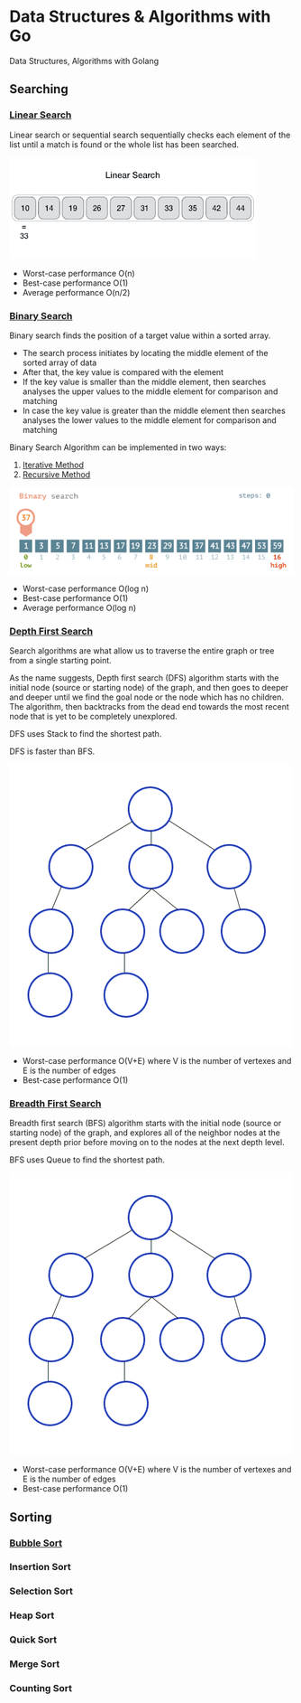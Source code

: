 # Data Structures & Algorithms with Go
Data Structures, Algorithms with Golang

## Searching

### [Linear Search](searching/linear.go)

Linear search or sequential search sequentially checks each element of the list until a match is found or the whole list has been searched.

![linear_search](images/linear_search.gif)

* Worst-case performance O(n)
* Best-case performance O(1)
* Average performance O(n/2)

### [Binary Search](searching/binary_1.go)

Binary search finds the position of a target value within a sorted array.

* The search process initiates by locating the middle element of the sorted array of data
* After that, the key value is compared with the element
* If the key value is smaller than the middle element, then searches analyses the upper values to the middle element for comparison and matching
* In case the key value is greater than the middle element then searches analyses the lower values to the middle element for comparison and matching

Binary Search Algorithm can be implemented in two ways:
1. [Iterative Method](searching/binary_2.go)
1. [Recursive Method](searching/binary_3.go)

![binary_search](images/binary_search.gif)

* Worst-case performance O(log n)
* Best-case performance O(1)
* Average performance O(log n)

### [Depth First Search](searching/dfs.go)

Search algorithms are what allow us to traverse the entire graph or tree from a single starting point.

As the name suggests, Depth first search (DFS) algorithm starts with the initial node (source or starting node) of the graph, and then goes to deeper and deeper until we find the goal node or the node which has no children. The algorithm, then backtracks from the dead end towards the most recent node that is yet to be completely unexplored.

DFS uses Stack to find the shortest path.

DFS is faster than BFS.

![depth_first_search](images/DFS.gif)

* Worst-case performance O(V+E) where V is the number of vertexes and E is the number of edges
* Best-case performance O(1)

### [Breadth First Search](searching/bfs.go)

Breadth first search (BFS) algorithm starts with the initial node (source or starting node) of the graph, and explores all of the neighbor nodes at the present depth prior before moving on to the nodes at the next depth level.

BFS uses Queue to find the shortest path.

![breadth_first_search](images/BFS.gif)

* Worst-case performance O(V+E) where V is the number of vertexes and E is the number of edges
* Best-case performance O(1)

## Sorting

### [Bubble Sort](sorting/bubble.go)

### Insertion Sort

### Selection Sort

### Heap Sort

### Quick Sort

### Merge Sort

### Counting Sort

